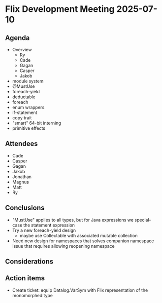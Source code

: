 # Flix Development Meeting 2025-07-10

## Agenda

- Overview
    - Ry
    - Cade
    - Gagan
    - Casper
    - Jakob
- module system
- @MustUse
- foreach-yield
- deductable
- foreach
- enum wrappers
- if-statement
- copy trait
- "smart" 64-bit interning
- primitive effects

## Attendees

- Cade
- Casper
- Gagan
- Jakob
- Jonathan
- Magnus
- Matt
- Ry

## Conclusions

- "MustUse" applies to all types, but for Java expressions we special-case the statement expression
- Try a new foreach-yield design
    - maybe use Collectable with associated mutable collection
- Need new design for namespaces that solves companion namespace issue that requires allowing reopening namespace

## Considerations

## Action items

- Create ticket: equip Datalog.VarSym with Flix representation of the monomorphed type